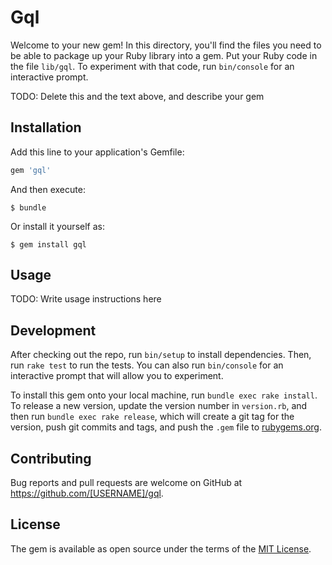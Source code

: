 # Gql

Welcome to your new gem! In this directory, you'll find the files you need to be able to package up your Ruby library into a gem. Put your Ruby code in the file `lib/gql`. To experiment with that code, run `bin/console` for an interactive prompt.

TODO: Delete this and the text above, and describe your gem

## Installation

Add this line to your application's Gemfile:

```ruby
gem 'gql'
```

And then execute:

    $ bundle

Or install it yourself as:

    $ gem install gql

## Usage

TODO: Write usage instructions here

## Development

After checking out the repo, run `bin/setup` to install dependencies. Then, run `rake test` to run the tests. You can also run `bin/console` for an interactive prompt that will allow you to experiment.

To install this gem onto your local machine, run `bundle exec rake install`. To release a new version, update the version number in `version.rb`, and then run `bundle exec rake release`, which will create a git tag for the version, push git commits and tags, and push the `.gem` file to [rubygems.org](https://rubygems.org).

## Contributing

Bug reports and pull requests are welcome on GitHub at https://github.com/[USERNAME]/gql.

## License

The gem is available as open source under the terms of the [MIT License](http://opensource.org/licenses/MIT).
